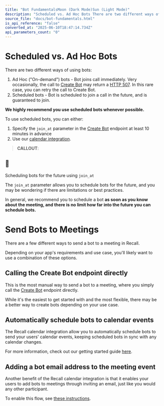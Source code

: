 ```yaml
---
title: "Bot FundamentalsMoon (Dark Mode)Sun (Light Mode)"
description: "Scheduled vs. Ad Hoc Bots There are two different ways of using bots: Ad Hoc (\"On-demand\") bots - Bot joins call immediately. Very occasionally, the call to Create Bot may return a HTTP 507 . In this rare case, you can retry the call to Create Bot. Scheduled bots - Bot is scheduled to join a call in..."
source_file: "docs/bot-fundamentals.html"
is_api_reference: "false"
converted_at: "2025-06-10T18:47:14.734Z"
api_parameters_count: "0"
---
```

# Scheduled vs. Ad Hoc Bots

[](#scheduled-vs-ad-hoc-bots)

There are two different ways of using bots:

1.  Ad Hoc ("On-demand") bots - Bot joins call immediately. Very occasionally, the call to [Create Bot](/reference/bot_create.md) may return a [HTTP 507](https://recallai.readme.io/reference/errors#adhoc-bot-pool-errors). In this rare case, you can retry the call to Create Bot.
2.  Scheduled bots - Bot is scheduled to join a call in the future, and is guaranteed to join.

**We highly recommend you use scheduled bots whenever possible.**

To use scheduled bots, you can either:

1.  Specify the `join_at` parameter in the [Create Bot](https://recallai.readme.io/reference/bot_create) endpoint at least 10 minutes in advance
2.  Use our [calendar integration](calendar-integration).

> **CALLOUT**:

## 📘

Scheduling bots for the future using `join_at`

The `join_at` parameter allows you to schedule bots for the future, and you may be wondering if there are limitations or best practices.

In general, we recommend you to schedule a bot **as soon as you know about the meeting, and there is no limit how far into the future you can schedule bots.**

# Send Bots to Meetings

[](#send-bots-to-meetings)

There are a few different ways to send a bot to a meeting in Recall.

Depending on your app's requirements and use case, you'll likely want to use a combination of these options.

## Calling the Create Bot endpoint directly

[](#calling-the-create-bot-endpoint-directly)

This is the most manual way to send a bot to a meeting, where you simply call the [Create Bot](/reference/bot_create.md) endpoint directly.

While it's the easiest to get started with and the most flexible, there may be a better way to create bots depending on your use case.

## Automatically schedule bots to calendar events

[](#automatically-schedule-bots-to-calendar-events)

The Recall calendar integration allow you to automatically schedule bots to send your users' calendar events, keeping scheduled bots in sync with any calendar changes.

For more information, check out our getting started guide [here](calendar-integration).

## Adding a bot email address to the meeting event

[](#adding-a-bot-email-address-to-the-meeting-event)

Another benefit of the Recall calendar integration is that it enables your users to add bots to meetings through inviting an email, just like you would any other participant.

To enable this flow, see [these instructions](calendar-integration-faq#how-do-i-add-a-bot-to-a-calendar-event-via-email).
